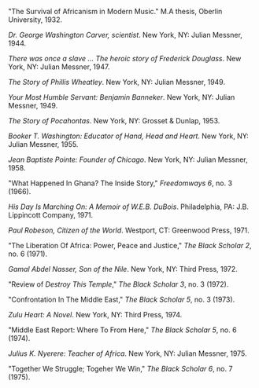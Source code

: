 "The Survival of Africanism in Modern Music." M.A thesis, Oberlin University, 1932. 

*Dr. George Washington Carver, scientist*. New York, NY: Julian Messner, 1944. 

*There was once a slave ... The heroic story of Frederick Douglass*. New York, NY: Julian Messner, 1947. 

*The Story of Phillis Wheatley*. New York, NY: Julian Messner, 1949.

*Your Most Humble Servant: Benjamin Banneker*. New York, NY: Julian Messner, 1949. 

*The Story of Pocahontas*. New York, NY: Grosset & Dunlap, 1953.

*Booker T. Washington: Educator of Hand, Head and Heart*. New York, NY: Julian Messner, 1955.

*Jean Baptiste Pointe: Founder of Chicago*. New York, NY: Julian Messner, 1958. 

"What Happened In Ghana? The Inside Story," *Freedomways 6*, no. 3 (1966).

*His Day Is Marching On: A Memoir of W.E.B. DuBois*. Philadelphia, PA: J.B. Lippincott Company, 1971.

*Paul Robeson, Citizen of the World*. Westport, CT: Greenwood Press, 1971.

"The Liberation Of Africa: Power, Peace and Justice," *The Black Scholar 2*, no. 6 (1971).

*Gamal Abdel Nasser, Son of the Nile*. New York, NY: Third Press, 1972.

"Review of *Destroy This Temple*," *The Black Scholar 3*, no. 3 (1972).

"Confrontation In The Middle East," *The Black Scholar 5*, no. 3 (1973).

*Zulu Heart: A Novel*. New York, NY: Third Press, 1974.

"Middle East Report: Where To From Here," *The Black Scholar 5*, no. 6 (1974).

*Julius K. Nyerere: Teacher of Africa*. New York, NY: Julian Messner, 1975. 

"Together We Struggle; Togeher We Win," *The Black Scholar 6*, no. 7 (1975). 
